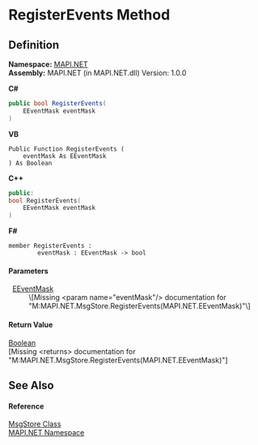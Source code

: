 # RegisterEvents Method




## Definition
**Namespace:** <a href="5bef4637-66f8-16d4-e5f4-4d0da57a1538.md">MAPI.NET</a>  
**Assembly:** MAPI.NET (in MAPI.NET.dll) Version: 1.0.0

**C#**
``` C#
public bool RegisterEvents(
	EEventMask eventMask
)
```
**VB**
``` VB
Public Function RegisterEvents ( 
	eventMask As EEventMask
) As Boolean
```
**C++**
``` C++
public:
bool RegisterEvents(
	EEventMask eventMask
)
```
**F#**
``` F#
member RegisterEvents : 
        eventMask : EEventMask -> bool 
```



#### Parameters
<dl><dt>  <a href="5a15b17a-4117-5c7c-d72d-e89c6cb03fe4.md">EEventMask</a></dt><dd>\[Missing &lt;param name="eventMask"/&gt; documentation for "M:MAPI.NET.MsgStore.RegisterEvents(MAPI.NET.EEventMask)"\]</dd></dl>

#### Return Value
<a href="https://learn.microsoft.com/dotnet/api/system.boolean" target="_blank" rel="noopener noreferrer">Boolean</a>  
\[Missing &lt;returns&gt; documentation for "M:MAPI.NET.MsgStore.RegisterEvents(MAPI.NET.EEventMask)"\]

## See Also


#### Reference
<a href="6f2a2863-4894-51bc-e286-04b5a90167ef.md">MsgStore Class</a>  
<a href="5bef4637-66f8-16d4-e5f4-4d0da57a1538.md">MAPI.NET Namespace</a>  
